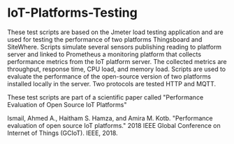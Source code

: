 # IoT-Platforms-Testing


These test scripts are based on the Jmeter load testing application and are used for testing the performance of two platforms Thingsboard and SiteWhere. Scripts simulate several sensors publishing reading to platform server and linked to Prometheus a monitoring platform that collects performance metrics from the IoT platform server. The collected metrics are throughput, response time, CPU load, and memory load. Scripts are used to evaluate the performance of the open-source version of two platforms installed locally in the server. Two protocols are tested HTTP and MQTT.


These test scripts are part of a scientific paper called "Performance Evaluation of Open Source IoT Platforms"

Ismail, Ahmed A., Haitham S. Hamza, and Amira M. Kotb. "Performance evaluation of open source IoT platforms." 2018 IEEE Global Conference on Internet of Things (GCIoT). IEEE, 2018.
